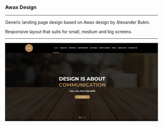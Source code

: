 ### Awax Design

---

Generic landing page design  based on Awax design by Alexander Bukin.

Responsive layout that suits for small, medium and big screens.

---

![image](media/Screenshot_1.png)
